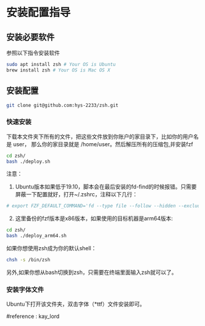 # 安装配置指导

## 安装必要软件

参照以下指令安装软件
```bash
sudo apt install zsh # Your OS is Ubuntu
brew install zsh # Your OS is Mac OS X
```

## 安装配置

```bash
git clone git@github.com:hys-2233/zsh.git
```

### 快速安装

下载本文件夹下所有的文件，把这些文件放到你账户的家目录下，比如你的用户名是 user， 那么你的家目录就是 /home/user。然后解压所有的压缩包,并安装fzf  
```bash
cd zsh/
bash ./deploy.sh
```
注意： 
1. Ubuntu版本如果低于19.10，脚本会在最后安装的fd-find的时候报错。只需要屏蔽一下配置就好，打开~/.zshrc，注释以下几行：

```bash
# export FZF_DEFAULT_COMMAND='fd --type file --follow --hidden --exclude .git --color=always'
```
2. 这里备份的fzf版本是x86版本，如果使用的目标机器是arm64版本:  
```bash
cd zsh/
bash ./deploy_arm64.sh
```

如果你想使用zsh成为你的默认shell：
```bash
chsh -s /bin/zsh
```
另外,如果你想从bash切换到zsh，只需要在终端里面输入zsh就可以了。

### 安装字体文件
Ubuntu下打开该文件夹，双击字体（*ttf）文件安装即可。


#reference : kay_lord